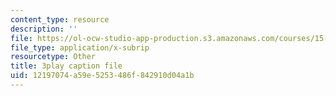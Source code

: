```yaml
---
content_type: resource
description: ''
file: https://ol-ocw-studio-app-production.s3.amazonaws.com/courses/15-071-the-analytics-edge-spring-2017/12197074a59e5253486f842910d04a1b_WacNWdXhvVM.srt
file_type: application/x-subrip
resourcetype: Other
title: 3play caption file
uid: 12197074-a59e-5253-486f-842910d04a1b
---
```

